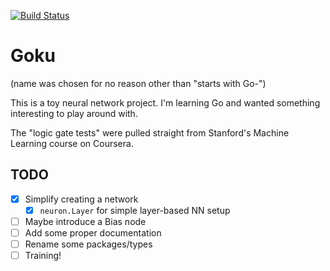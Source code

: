 [![Build Status](https://travis-ci.org/vrinek/goku.svg?branch=master)](https://travis-ci.org/vrinek/goku)

# Goku

(name was chosen for no reason other than "starts with Go-")

This is a toy neural network project. I'm learning Go and wanted something interesting to play around with.

The "logic gate tests" were pulled straight from Stanford's Machine Learning course on Coursera.

## TODO

- [x] Simplify creating a network
    - [x] `neuron.Layer` for simple layer-based NN setup
- [ ] Maybe introduce a Bias node
- [ ] Add some proper documentation
- [ ] Rename some packages/types
- [ ] Training!
